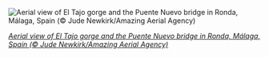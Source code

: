 
![Aerial view of El Tajo gorge and the Puente Nuevo bridge in Ronda, Málaga, Spain (© Jude Newkirk/Amazing Aerial Agency)](https://cn.bing.com//th?id=OHR.ElTajo_EN-US9027914209_1920x1080.jpg&rf=LaDigue_1920x1080.jpg&pid=hp)

*[Aerial view of El Tajo gorge and the Puente Nuevo bridge in Ronda, Málaga, Spain (© Jude Newkirk/Amazing Aerial Agency)](https://www.bing.com/search?q=ronda+spain&form=hpcapt&filters=HpDate%3a%2220211113_0800%22)*
